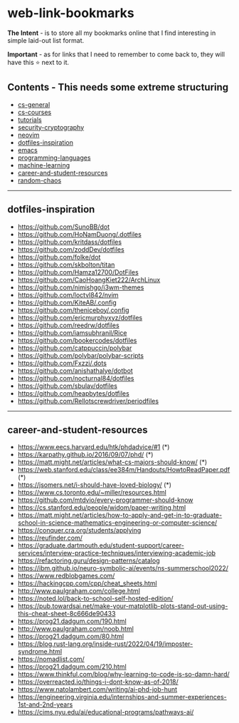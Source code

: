 # web-link-bookmarks

**The Intent** - is to store all my bookmarks online that I find interesting in simple laid-out list format.

**Important** - as for links that I need to remember to come back to, they will have this :star: next to it.

## Contents - This needs some extreme structuring

- [cs-general](#cs-general)
- [cs-courses](#cs-courses)
- [tutorials](#tutorials)
- [security-cryptography](#security-cryptography)
- [neovim](#neovim)
- [dotfiles-inspiration](#dotfiles-inspiration)
- [emacs](#emacs)
- [programming-languages](#programming-languages)
- [machine-learning](#machine-learning)
- [career-and-student-resources](#career-and-student-resources)
- [random-chaos](#random-chaos)
  
---

## dotfiles-inspiration
- https://github.com/SunoBB/dot
- https://github.com/HoNamDuong/.dotfiles
- https://github.com/kritdass/dotfiles
- https://github.com/zoddDev/dotfiles
- https://github.com/folke/dot
- https://github.com/skbolton/titan
- https://github.com/Hamza12700/DotFiles
- https://github.com/CaoHoangKiet222/ArchLinux
- https://github.com/nimishgo/i3wm-themes
- https://github.com/loctvl842/nvim
- https://github.com/KiteAB/.config
- https://github.com/theniceboy/.config
- https://github.com/ericmurphyxyz/dotfiles
- https://github.com/reedrw/dotfiles
- https://github.com/iamsubhranil/Rice
- https://github.com/bookercodes/dotfiles
- https://github.com/catppuccin/polybar
- https://github.com/polybar/polybar-scripts
- https://github.com/Fxzzi/.dots
- https://github.com/anishathalye/dotbot
- https://github.com/nocturnal84/dotfiles
- https://github.com/sbulav/dotfiles
- https://github.com/heapbytes/dotfiles
- https://github.com/Rellotscrewdriver/periodfiles

---

## career-and-student-resources
- https://www.eecs.harvard.edu/htk/phdadvice/#1 (*)
- https://karpathy.github.io/2016/09/07/phd/ (*)
- https://matt.might.net/articles/what-cs-majors-should-know/ (*)
- https://web.stanford.edu/class/ee384m/Handouts/HowtoReadPaper.pdf (*)
- https://jsomers.net/i-should-have-loved-biology/ (*)
- https://www.cs.toronto.edu/~miller/resources.html
- https://github.com/mtdvio/every-programmer-should-know
- https://cs.stanford.edu/people/widom/paper-writing.html
- https://matt.might.net/articles/how-to-apply-and-get-in-to-graduate-school-in-science-mathematics-engineering-or-computer-science/
- https://conquer.cra.org/students/applying
- https://reufinder.com/
- https://graduate.dartmouth.edu/student-support/career-services/interview-practice-techniques/interviewing-academic-job
- https://refactoring.guru/design-patterns/catalog
- https://ibm.github.io/neuro-symbolic-ai/events/ns-summerschool2022/
- https://www.redblobgames.com/
- https://hackingcpp.com/cpp/cheat_sheets.html
- http://www.paulgraham.com/college.html
- https://noted.lol/back-to-school-self-hosted-edition/
- https://pub.towardsai.net/make-your-matplotlib-plots-stand-out-using-this-cheat-sheet-8c666de90433
- https://prog21.dadgum.com/190.html
- http://www.paulgraham.com/noob.html
- https://prog21.dadgum.com/80.html
- https://blog.rust-lang.org/inside-rust/2022/04/19/imposter-syndrome.html
- https://nomadlist.com/
- https://prog21.dadgum.com/210.html
- https://www.thinkful.com/blog/why-learning-to-code-is-so-damn-hard/
- https://overreacted.io/things-i-dont-know-as-of-2018/
- https://www.natolambert.com/writing/ai-phd-job-hunt
- https://engineering.virginia.edu/internships-and-summer-experiences-1st-and-2nd-years
- https://cims.nyu.edu/ai/educational-programs/pathways-ai/
